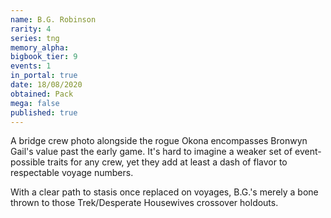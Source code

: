 ```yaml
---
name: B.G. Robinson
rarity: 4
series: tng
memory_alpha:
bigbook_tier: 9
events: 1
in_portal: true
date: 18/08/2020
obtained: Pack
mega: false
published: true
---
```


A bridge crew photo alongside the rogue Okona encompasses Bronwyn Gail's value past the early game. It's hard to imagine a weaker set of event-possible traits for any crew, yet they add at least a dash of flavor to respectable voyage numbers.

With a clear path to stasis once replaced on voyages, B.G.'s merely a bone thrown to those Trek/Desperate Housewives crossover holdouts.
